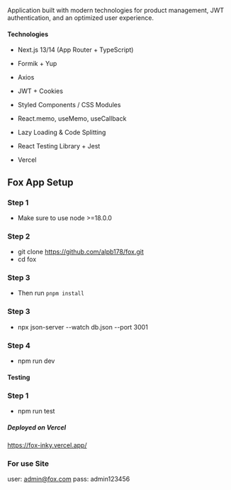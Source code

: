 Application built with modern technologies for product management, JWT authentication, and an optimized user experience.


#### Technologies

- Next.js 13/14 (App Router + TypeScript)

- Formik + Yup

- Axios 

- JWT + Cookies 

- Styled Components / CSS Modules 

- React.memo, useMemo, useCallback

- Lazy Loading & Code Splitting 

- React Testing Library + Jest 

- Vercel



Fox App Setup
--------------------------------------

### Step 1

- Make sure to use node >=18.0.0

### Step 2
- git clone https://github.com/alpb178/fox.git
- cd fox

### Step 3

- Then run `pnpm install`

### Step 3

- npx json-server --watch db.json --port 3001

### Step 4

- npm run dev


#### Testing

### Step 1
- npm run test



##### Deployed on Vercel

https://fox-inky.vercel.app/


### For use Site
user: admin@fox.com
pass: admin123456

